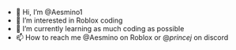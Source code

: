 - 👋 Hi, I’m @Aesmino1
- 👀 I’m interested in Roblox coding
- 🌱 I’m currently learning as much coding as possible
- 📫 How to reach me @Aesmino on Roblox or @_princej_ on discord

<!---
Aesmino1/Aesmino1 is a ✨ special ✨ repository because its `README.md` (this file) appears on your GitHub profile.
You can click the Preview link to take a look at your changes.
--->
